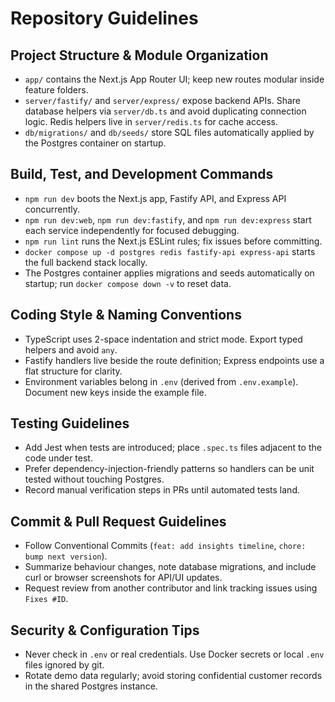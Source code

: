 # Repository Guidelines

## Project Structure & Module Organization

- `app/` contains the Next.js App Router UI; keep new routes modular inside feature folders.
- `server/fastify/` and `server/express/` expose backend APIs. Share database helpers via `server/db.ts` and avoid duplicating connection logic. Redis helpers live in `server/redis.ts` for cache access.
- `db/migrations/` and `db/seeds/` store SQL files automatically applied by the Postgres container on startup.

## Build, Test, and Development Commands

- `npm run dev` boots the Next.js app, Fastify API, and Express API concurrently.
- `npm run dev:web`, `npm run dev:fastify`, and `npm run dev:express` start each service independently for focused debugging.
- `npm run lint` runs the Next.js ESLint rules; fix issues before committing.
- `docker compose up -d postgres redis fastify-api express-api` starts the full backend stack locally.
- The Postgres container applies migrations and seeds automatically on startup; run `docker compose down -v` to reset data.

## Coding Style & Naming Conventions

- TypeScript uses 2-space indentation and strict mode. Export typed helpers and avoid `any`.
- Fastify handlers live beside the route definition; Express endpoints use a flat structure for clarity.
- Environment variables belong in `.env` (derived from `.env.example`). Document new keys inside the example file.

## Testing Guidelines

- Add Jest when tests are introduced; place `.spec.ts` files adjacent to the code under test.
- Prefer dependency-injection-friendly patterns so handlers can be unit tested without touching Postgres.
- Record manual verification steps in PRs until automated tests land.

## Commit & Pull Request Guidelines

- Follow Conventional Commits (`feat: add insights timeline`, `chore: bump next version`).
- Summarize behaviour changes, note database migrations, and include curl or browser screenshots for API/UI updates.
- Request review from another contributor and link tracking issues using `Fixes #ID`.

## Security & Configuration Tips

- Never check in `.env` or real credentials. Use Docker secrets or local `.env` files ignored by git.
- Rotate demo data regularly; avoid storing confidential customer records in the shared Postgres instance.
